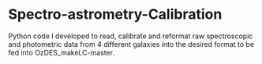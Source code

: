 # Spectro-astrometry-Calibration

Python code I developed to read, calibrate and reformat raw spectroscopic and photometric data from 4 different galaxies into the desired format to be fed into OzDES_makeLC-master.
